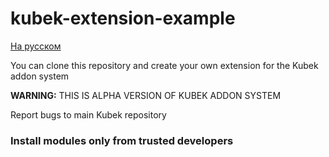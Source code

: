 # kubek-extension-example
[На русском](https://github.com/Seeroy/kubek-extension-example/blob/main/README_RU.md)

You can clone this repository and create your own extension for the Kubek addon system

**WARNING:** THIS IS ALPHA VERSION OF KUBEK ADDON SYSTEM

Report bugs to main Kubek repository

### Install modules only from trusted developers
